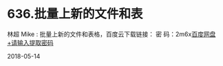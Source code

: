 # 636.批量上新的文件和表

林超 Mike : 批量上新的文件和表格，百度云下载链接： 密 码：2m6x[百度网盘](https://pan.baidu.com/s/1zmyHgREs7PH2mVQI5-kCgQ)[+](https://pan.baidu.com/s/1zmyHgREs7PH2mVQI5-kCgQ)[请输入提取密码](https://pan.baidu.com/s/1zmyHgREs7PH2mVQI5-kCgQ)

2018-05-14